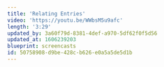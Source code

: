 ```yaml
---
title: 'Relating Entries'
video: 'https://youtu.be/WWbsM5u9afc'
length: '3:29'
updated_by: 3a60f79d-8381-4def-a970-5df62f0f5d56
updated_at: 1606239203
blueprint: screencasts
id: 50758908-d9be-428c-b626-e0a5a5de5d1b
---
```


